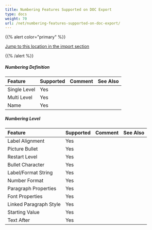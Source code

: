 ```yaml
---
title: Numbering Features Supported on DOC Export
type: docs
weight: 70
url: /net/numbering-features-supported-on-doc-export/
---
```


{{% alert color="primary" %}} 

[Jump to this location in the import section](/pages/createpage.action?spaceKey=wordsnet&title=Doc+Import&linkCreation=true&fromPageId=2595702)

{{% /alert %}} 
##### **Numbering Definition**

|**Feature**|**Supported**|**Comment**|**See Also**|
| :- | :- | :- | :- |
|Single Level |Yes | | |
|Multi Level |Yes | | |
|Name |Yes | | |
##### **Numbering Level**

|**Feature**|**Supported**|**Comment**|**See Also**|
| :- | :- | :- | :- |
|Label Alignment |Yes | | |
|Picture Bullet |Yes | | |
|Restart Level |Yes | | |
|Bullet Character |Yes | | |
|Label/Format String |Yes | | |
|Number Format |Yes | | |
|Paragraph Properties |Yes | | |
|Font Properties |Yes | | |
|Linked Paragraph Style |Yes | | |
|Starting Value |Yes | | |
|Text After |Yes | | |

